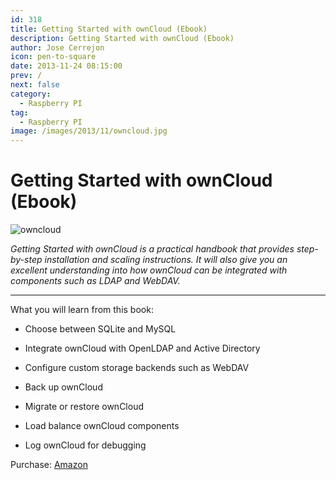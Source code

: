 ```yaml
---
id: 318
title: Getting Started with ownCloud (Ebook)
description: Getting Started with ownCloud (Ebook)
author: Jose Cerrejon
icon: pen-to-square
date: 2013-11-24 08:15:00
prev: /
next: false
category:
  - Raspberry PI
tag:
  - Raspberry PI
image: /images/2013/11/owncloud.jpg
---
```


# Getting Started with ownCloud (Ebook)

![owncloud](/images/2013/11/owncloud.jpg)

*Getting Started with ownCloud is a practical handbook that provides step-by-step installation and scaling instructions. It will also give you an excellent understanding into how ownCloud can be integrated with components such as LDAP and WebDAV.*

- - -
What you will learn from this book:

* Choose between SQLite and MySQL

* Integrate ownCloud with OpenLDAP and Active Directory

* Configure custom storage backends such as WebDAV

* Back up ownCloud

* Migrate or restore ownCloud

* Load balance ownCloud components

* Log ownCloud for debugging

Purchase: [Amazon](http://www.amazon.com/gp/reader/1782168257/?tag=ebookad-20)